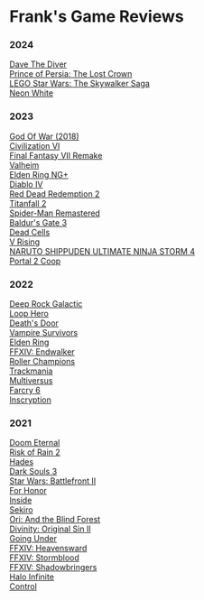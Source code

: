 # Frank's Game Reviews

### 2024
[Dave The Diver](./2024/DaveTheDiver.md) <br>
[Prince of Persia: The Lost Crown](./2024/PrinceOfPersia.md) <br>
[LEGO Star Wars: The Skywalker Saga](./2024/LegoStarWars.md) <br>
[Neon White](./2024/NeonWhite.md) <br>

### 2023
[God Of War (2018)](2023/GodOfWar.md)<br>
[Civilization VI](2023/Civ6.md)<br>
[Final Fantasy VII Remake](2023/FF7R.md)<br>
[Valheim](2023/Valheim.md)<br>
[Elden Ring NG+](2023/EldenRingNGPlus.md)<br>
[Diablo IV](2023/DiabloIV.md)<br>
[Red Dead Redemption 2](2023/RedDeadRedemption2.md)<br>
[Titanfall 2](2023/Titanfall2.md)<br>
[Spider-Man Remastered](2023/SpiderMan.md)<br>
[Baldur's Gate 3](2023/BaldursGate3.md)<br>
[Dead Cells](2023/DeadCells.md)<br>
[V Rising](2023/VRising.md)<br>
[NARUTO SHIPPUDEN ULTIMATE NINJA STORM 4](2023/Naruto.md)<br>
[Portal 2 Coop](2023/Portal2.md)<br>

### 2022
[Deep Rock Galactic](2022/DeepRockGalactic.md)<br>
[Loop Hero](2022/LoopHero.md)<br>
[Death's Door](2022/DeathsDoor.md)<br>
[Vampire Survivors](2022/VampireSurvivors.md)<br>
[Elden Ring](2022/EldenRing.md)<br>
[FFXIV: Endwalker](2022/Endwalker.md)<br>
[Roller Champions](2022/RollerChampions.md)<br>
[Trackmania](2022/Trackmania.md)<br>
[Multiversus](2022/Multiversus.md)<br>
[Farcry 6](2022/Farcry6.md)<br>
[Inscryption](2022/Inscryption.md)<br>

### 2021
[Doom Eternal](2021/DoomEternal.md)<br>
[Risk of Rain 2](2021/RiskOfRain2.md)<br>
[Hades](2021/Hades.md)<br>
[Dark Souls 3](2021/DarkSouls3.md)<br>
[Star Wars: Battlefront II](2021/Battlefront2.md)<br>
[For Honor](2021/ForHonor.md)<br>
[Inside](2021/Inside.md)<br>
[Sekiro](2021/Sekiro.md)<br>
[Ori: And the Blind Forest](2021/Ori.md)<br>
[Divinity: Original Sin II](2021/Divinity2.md)<br>
[Going Under](2021/GoingUnder.md)<br>
[FFXIV: Heavensward](2021/Heavensward.md)<br>
[FFXIV: Stormblood](2021/Stormblood.md)<br>
[FFXIV: Shadowbringers](2021/Shadowbringers.md)<br>
[Halo Infinite](2021/HaloInfinite.md)<br>
[Control](2021/Control.md)<br>